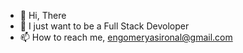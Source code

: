 - 👋 Hi, There
- 👀 I just want to be a Full Stack Devoloper
- 📫 How to reach me, engomeryasironal@gmail.com

<!---
ysronal/ysronal is a ✨ special ✨ repository because its `README.md` (this file) appears on your GitHub profile.
You can click the Preview link to take a look at your changes.
--->
